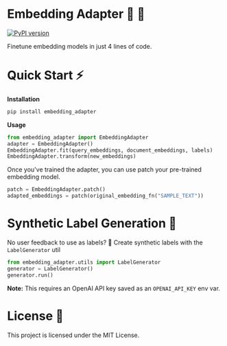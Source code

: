 # Embedding Adapter 💬 📐

[![PyPI version](https://img.shields.io/pypi/v/embedding-adapter.svg)](https://pypi.org/project/embedding-adapter/)

Finetune embedding models in just 4 lines of code.

# Quick Start ⚡
**Installation**
```bash
pip install embedding_adapter
```
**Usage**
```python
from embedding_adapter import EmbeddingAdapter
adapter = EmbeddingAdapter()
EmbeddingAdapter.fit(query_embeddings, document_embeddings, labels)
EmbeddingAdapter.transform(new_embeddings)
```

Once you've trained the adapter, you can use patch your pre-trained embedding model.

```python
patch = EmbeddingAdapter.patch()
adapted_embeddings = patch(original_embedding_fn("SAMPLE_TEXT"))
```

# Synthetic Label Generation 🧪
No user feedback to use as labels? 🤔 Create synthetic labels with the `LabelGenerator` util

```python
from embedding_adapter.utils import LabelGenerator
generator = LabelGenerator()
generator.run()
```

**Note:** This requires an OpenAI API key saved as an `OPENAI_API_KEY` env var.

# License 📄

This project is licensed under the MIT License.
